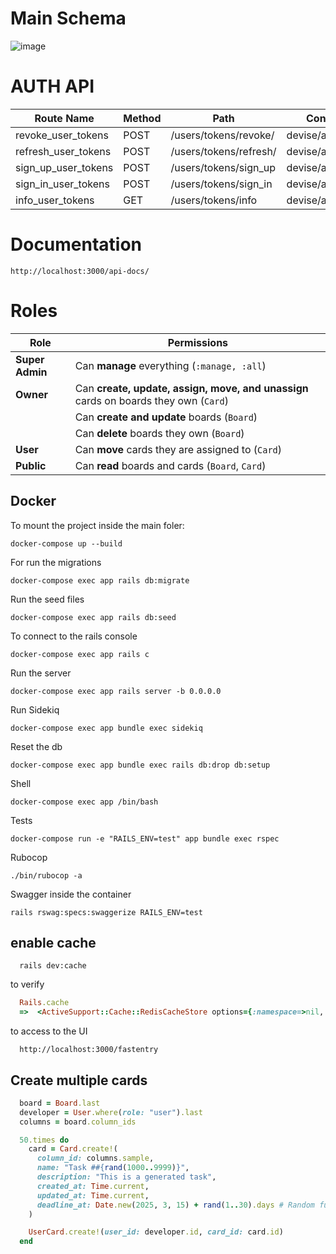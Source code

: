 # Main Schema
![image](https://github.com/user-attachments/assets/1cee33b4-e82b-49ef-ae65-0ac4d9c77164)


# AUTH API
| Route Name           | Method | Path                     | Controller#Action            |
|----------------------|--------|--------------------------|------------------------------|
| revoke_user_tokens  | POST   | /users/tokens/revoke/    | devise/api/tokens#revoke     |
| refresh_user_tokens | POST   | /users/tokens/refresh/   | devise/api/tokens#refresh    |
| sign_up_user_tokens | POST   | /users/tokens/sign_up    | devise/api/tokens#sign_up    |
| sign_in_user_tokens | POST   | /users/tokens/sign_in    | devise/api/tokens#sign_in    |
| info_user_tokens  | GET    | /users/tokens/info       | devise/api/tokens#info       |

# Documentation
```
http://localhost:3000/api-docs/
```

# Roles
| Role         | Permissions                                                                 |
|-------------|----------------------------------------------------------------------------|
| **Super Admin** | Can **manage** everything (`:manage, :all`)                           |
| **Owner**      | Can **create, update, assign, move, and unassign** cards on boards they own (`Card`) |
|             | Can **create and update** boards (`Board`)                               |
|             | Can **delete** boards they own (`Board`)                                |
| **User**       | Can **move** cards they are assigned to (`Card`)                     |
| **Public**     | Can **read** boards and cards (`Board`, `Card`)                      |


## Docker

To mount the project
inside the main foler:

```
docker-compose up --build
```

For run the migrations

```
docker-compose exec app rails db:migrate
```

Run the seed files

```
docker-compose exec app rails db:seed
```

To connect to the rails console

```
docker-compose exec app rails c
```

Run the server

```
docker-compose exec app rails server -b 0.0.0.0
```

Run Sidekiq

```
docker-compose exec app bundle exec sidekiq
```

Reset the db

```
docker-compose exec app bundle exec rails db:drop db:setup
```

Shell
```
docker-compose exec app /bin/bash
```

Tests
```
docker-compose run -e "RAILS_ENV=test" app bundle exec rspec
```

Rubocop
```
./bin/rubocop -a
```

Swagger
inside the container
```
rails rswag:specs:swaggerize RAILS_ENV=test
```
## enable cache
```
  rails dev:cache
```

to verify
```ruby
  Rails.cache
  =>  <ActiveSupport::Cache::RedisCacheStore options={:namespace=>nil, :compress=>true, :compress_threshold=>1024, :expires_in=>nil, :race_condition_ttl=>nil} redis={:url=>"redis://redis:6379/1"}>
```

to access to the UI
```
  http://localhost:3000/fastentry
```



## Create multiple cards

```ruby
  board = Board.last
  developer = User.where(role: "user").last
  columns = board.column_ids

  50.times do
    card = Card.create!(
      column_id: columns.sample,
      name: "Task ##{rand(1000..9999)}",
      description: "This is a generated task",
      created_at: Time.current,
      updated_at: Time.current,
      deadline_at: Date.new(2025, 3, 15) + rand(1..30).days # Random future dat
    )

    UserCard.create!(user_id: developer.id, card_id: card.id)
  end
```

